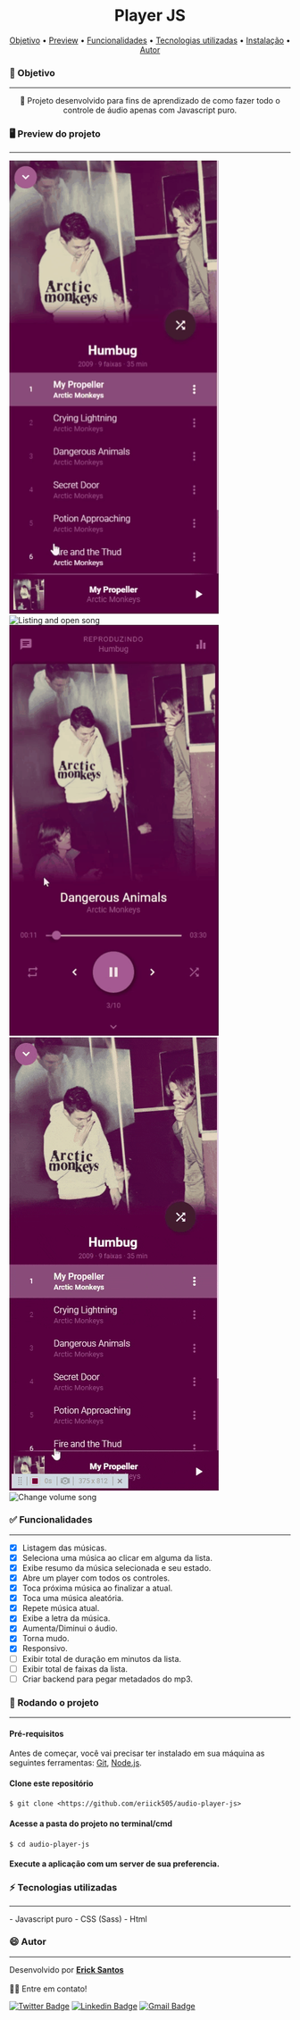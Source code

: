 <h1 align="center">Player JS</h1>

<p align="center">
 <a href="#objetivo">Objetivo</a> •
 <a href="#preview">Preview</a> •
 <a href="#funcionalidades">Funcionalidades</a> • 
 <a href="#tecnologias">Tecnologias utilizadas</a> • 
 <a href="#instalacao">Instalação</a> • 
 <a href="#autor">Autor</a>
</p>

<h3 id="objetivo">🔖 Objetivo</h3>
<hr />
<p align="center">🚀 Projeto desenvolvido para fins de aprendizado de como fazer todo o controle de áudio apenas com Javascript puro.</p>

<h3 id="preview">🖥️ Preview do projeto</h3>
<hr />

<img alt="Select and play song" src="./screenshots/select-and-play.gif" />
<img alt="Listing and open song" src="./screenshots/listin-and-open.gif" />
<img alt="Open lyric song" src="./screenshots/open-lyrics.gif" />
<img alt="Shuffling and repeatable song" src="./screenshots/shuffling-and-repeatable.gif" />
<img alt="Change volume song" src="./screenshots/change-volume.gif" />

<h3 id="funcionalidades">✅ Funcionalidades</h3>
<hr />

- [x] Listagem das músicas.
- [x] Seleciona uma música ao clicar em alguma da lista.
- [x] Exibe resumo da música selecionada e seu estado.
- [x] Abre um player com todos os controles.
- [x] Toca próxima música ao finalizar a atual.
- [x] Toca uma música aleatória.
- [x] Repete música atual.
- [x] Exibe a letra da música.
- [x] Aumenta/Diminui o áudio.
- [x] Torna mudo.
- [x] Responsivo.
- [ ] Exibir total de duração em minutos da lista.
- [ ] Exibir total de faixas da lista.
- [ ] Criar backend para pegar metadados do mp3.

<h3 id="instalacao">🎲 Rodando o projeto</h3>
<hr />

#### Pré-requisitos

Antes de começar, você vai precisar ter instalado em sua máquina as seguintes ferramentas:
[Git](https://git-scm.com), [Node.js](https://nodejs.org/en/).

#### Clone este repositório

`$ git clone <https://github.com/eriick505/audio-player-js>`

#### Acesse a pasta do projeto no terminal/cmd

`$ cd audio-player-js`

#### Execute a aplicação com um server de sua preferencia.

<h3 id="tecnologias">⚡ Tecnologias utilizadas</h3>
<hr />
- Javascript puro
- CSS (Sass)
- Html

<h3 id="autor">😄 Autor</h3>
<hr />

Desenvolvido por <a href="https://github.com/eriick505/"><b>Erick Santos</b></a>  
<br /> 👋🏽 Entre em contato!

[![Twitter Badge](https://img.shields.io/badge/-@eriick505-d8226b?style=flat-square&labelColor=fcb153&logo=instagram&logoColor=white&link=http://instagram.com/eriick505)](http://instagram.com/eriick505) [![Linkedin Badge](https://img.shields.io/badge/-Erick-blue?style=flat-square&logo=Linkedin&logoColor=white&link=https://www.linkedin.com/in/eriick505/)](https://www.linkedin.com/in/eriick505/)
[![Gmail Badge](https://img.shields.io/badge/-santoserick9@gmail.com-c14438?style=flat-square&logo=Gmail&logoColor=white&link=mailto:santoserick9@gmail.com)](mailto:santoserick9@gmail.com)
